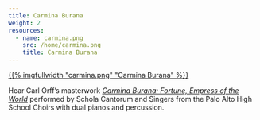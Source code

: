 ```yaml
---
title: Carmina Burana
weight: 2
resources:
  - name: carmina.png
    src: /home/carmina.png
    title: Carmina Burana
---
```


<a href="/concerts/carmina">{{% imgfullwidth "carmina.png" "Carmina Burana" %}}</a>

Hear Carl Orff&rsquo;s masterwork <a href="/concerts/carmina">_Carmina Burana&colon; Fortune, Empress of the World_</a> performed by Schola Cantorum and Singers from the Palo Alto High School Choirs with dual pianos and percussion.
